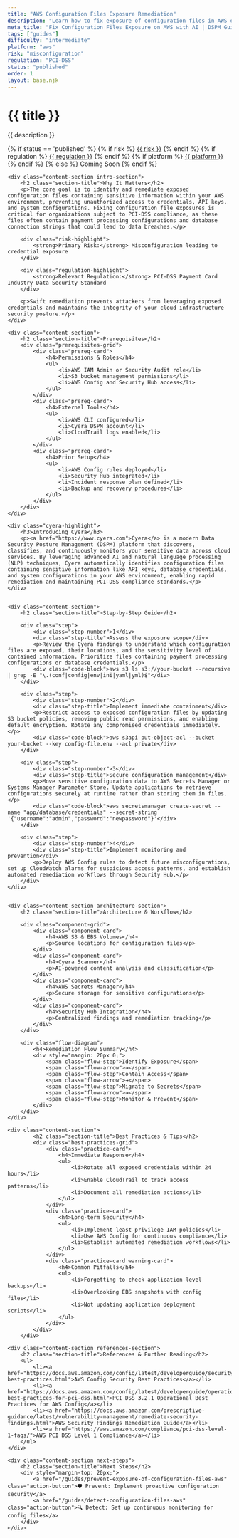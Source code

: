 ```yaml
---
title: "AWS Configuration Files Exposure Remediation"
description: "Learn how to fix exposure of configuration files in AWS environments. Follow step-by-step guidance for PCI-DSS compliance and security best practices."
meta_title: "Fix Configuration Files Exposure on AWS with AI | DSPM Guide"
tags: ["guides"]
difficulty: "intermediate"
platform: "aws"
risk: "misconfiguration"
regulation: "PCI-DSS"
status: "published"
order: 1
layout: base.njk
---
```


<div class="container">
    <div class="header">
        <h1>{{ title }}</h1>
        <p>{{ description }}</p>
        <div class="guide-tags-container">
			<div class="guide-tags-wrapper">
		    {% if status == 'published' %}
		        {% if risk %}
		        <a href="/risk/{{ risk | downcase | replace: ' ', '-' }}/" class="guide-tag risk">{{ risk }}</a>
		        {% endif %}
		        {% if regulation %}
		        <a href="/regulation/{{ regulation | downcase | replace: ' ', '-' }}/" class="guide-tag regulation">{{ regulation }}</a>
		        {% endif %}
		        {% if platform %}
		        <a href="/platforms/{{ platform | downcase | replace: ' ', '-' }}/" class="guide-tag platform">{{ platform }}</a>
		        {% endif %}
		    {% else %}
		        <span class="guide-tag coming-soon">Coming Soon</span>
		    {% endif %}
		</div>
		</div>
    </div>

    <div class="content-section intro-section">
        <h2 class="section-title">Why It Matters</h2>
        <p>The core goal is to identify and remediate exposed configuration files containing sensitive information within your AWS environment, preventing unauthorized access to credentials, API keys, and system configurations. Fixing configuration file exposures is critical for organizations subject to PCI-DSS compliance, as these files often contain payment processing configurations and database connection strings that could lead to data breaches.</p>
        
        <div class="risk-highlight">
            <strong>Primary Risk:</strong> Misconfiguration leading to credential exposure
        </div>
        
        <div class="regulation-highlight">
            <strong>Relevant Regulation:</strong> PCI-DSS Payment Card Industry Data Security Standard
        </div>
        
        <p>Swift remediation prevents attackers from leveraging exposed credentials and maintains the integrity of your cloud infrastructure security posture.</p>
    </div>

    <div class="content-section">
        <h2 class="section-title">Prerequisites</h2>
        <div class="prerequisites-grid">
            <div class="prereq-card">
                <h4>Permissions & Roles</h4>
                <ul>
                    <li>AWS IAM Admin or Security Audit role</li>
                    <li>S3 bucket management permissions</li>
                    <li>AWS Config and Security Hub access</li>
                </ul>
            </div>
            <div class="prereq-card">
                <h4>External Tools</h4>
                <ul>
                    <li>AWS CLI configured</li>
                    <li>Cyera DSPM account</li>
                    <li>CloudTrail logs enabled</li>
                </ul>
            </div>
            <div class="prereq-card">
                <h4>Prior Setup</h4>
                <ul>
                    <li>AWS Config rules deployed</li>
                    <li>Security Hub integrated</li>
                    <li>Incident response plan defined</li>
                    <li>Backup and recovery procedures</li>
                </ul>
            </div>
        </div>
    </div>
	
    <div class="cyera-highlight">
        <h3>Introducing Cyera</h3>
        <p><a href="https://www.cyera.com">Cyera</a> is a modern Data Security Posture Management (DSPM) platform that discovers, classifies, and continuously monitors your sensitive data across cloud services. By leveraging advanced AI and natural language processing (NLP) techniques, Cyera automatically identifies configuration files containing sensitive information like API keys, database credentials, and system configurations in your AWS environment, enabling rapid remediation and maintaining PCI-DSS compliance standards.</p>
    </div>
	

    <div class="content-section">
        <h2 class="section-title">Step-by-Step Guide</h2>
        
        <div class="step">
            <div class="step-number">1</div>
            <div class="step-title">Assess the exposure scope</div>
            <p>Review the Cyera findings to understand which configuration files are exposed, their locations, and the sensitivity level of contained information. Prioritize files containing payment processing configurations or database credentials.</p>
            <div class="code-block">aws s3 ls s3://your-bucket --recursive | grep -E "\.(conf|config|env|ini|yaml|yml)$"</div>
        </div>

        <div class="step">
            <div class="step-number">2</div>
            <div class="step-title">Implement immediate containment</div>
            <p>Restrict access to exposed configuration files by updating S3 bucket policies, removing public read permissions, and enabling default encryption. Rotate any compromised credentials immediately.</p>
            <div class="code-block">aws s3api put-object-acl --bucket your-bucket --key config-file.env --acl private</div>
        </div>

        <div class="step">
            <div class="step-number">3</div>
            <div class="step-title">Secure configuration management</div>
            <p>Move sensitive configuration data to AWS Secrets Manager or Systems Manager Parameter Store. Update applications to retrieve configurations securely at runtime rather than storing them in files.</p>
            <div class="code-block">aws secretsmanager create-secret --name "app/database/credentials" --secret-string '{"username":"admin","password":"newpassword"}'</div>
        </div>

        <div class="step">
            <div class="step-number">4</div>
            <div class="step-title">Implement monitoring and prevention</div>
            <p>Deploy AWS Config rules to detect future misconfigurations, set up CloudWatch alarms for suspicious access patterns, and establish automated remediation workflows through Security Hub.</p>
        </div>
    </div>


    <div class="content-section architecture-section">
        <h2 class="section-title">Architecture & Workflow</h2>
        
        <div class="component-grid">
            <div class="component-card">
                <h4>AWS S3 & EBS Volumes</h4>
                <p>Source locations for configuration files</p>
            </div>
            <div class="component-card">
                <h4>Cyera Scanner</h4>
                <p>AI-powered content analysis and classification</p>
            </div>
            <div class="component-card">
                <h4>AWS Secrets Manager</h4>
                <p>Secure storage for sensitive configurations</p>
            </div>
            <div class="component-card">
                <h4>Security Hub Integration</h4>
                <p>Centralized findings and remediation tracking</p>
            </div>
        </div>

        <div class="flow-diagram">
            <h4>Remediation Flow Summary</h4>
            <div style="margin: 20px 0;">
                <span class="flow-step">Identify Exposure</span>
                <span class="flow-arrow">→</span>
                <span class="flow-step">Contain Access</span>
                <span class="flow-arrow">→</span>
                <span class="flow-step">Migrate to Secrets</span>
                <span class="flow-arrow">→</span>
                <span class="flow-step">Monitor & Prevent</span>
            </div>
        </div>
    </div>

	<div class="content-section">
	        <h2 class="section-title">Best Practices & Tips</h2>
	        <div class="best-practices-grid">
	            <div class="practice-card">
	                <h4>Immediate Response</h4>
	                <ul>
	                    <li>Rotate all exposed credentials within 24 hours</li>
	                    <li>Enable CloudTrail to track access patterns</li>
	                    <li>Document all remediation actions</li>
	                </ul>
	            </div>
	            <div class="practice-card">
	                <h4>Long-term Security</h4>
	                <ul>
	                    <li>Implement least-privilege IAM policies</li>
	                    <li>Use AWS Config for continuous compliance</li>
	                    <li>Establish automated remediation workflows</li>
	                </ul>
	            </div>
	            <div class="practice-card warning-card">
	                <h4>Common Pitfalls</h4>
	                <ul>
	                    <li>Forgetting to check application-level backups</li>
	                    <li>Overlooking EBS snapshots with config files</li>
	                    <li>Not updating application deployment scripts</li>
	                </ul>
	            </div>
	        </div>
	    </div>

    <div class="content-section references-section">
        <h2 class="section-title">References & Further Reading</h2>
        <ul>
            <li><a href="https://docs.aws.amazon.com/config/latest/developerguide/security-best-practices.html">AWS Config Security Best Practices</a></li>
            <li><a href="https://docs.aws.amazon.com/config/latest/developerguide/operational-best-practices-for-pci-dss.html">PCI DSS 3.2.1 Operational Best Practices for AWS Config</a></li>
            <li><a href="https://docs.aws.amazon.com/prescriptive-guidance/latest/vulnerability-management/remediate-security-findings.html">AWS Security Findings Remediation Guide</a></li>
            <li><a href="https://aws.amazon.com/compliance/pci-dss-level-1-faqs/">AWS PCI DSS Level 1 Compliance</a></li>
        </ul>
    </div>

    <div class="content-section next-steps">
        <h2 class="section-title">Next Steps</h2>
        <div style="margin-top: 20px;">
            <a href="/guides/prevent-exposure-of-configuration-files-aws" class="action-button">🛡️ Prevent: Implement proactive configuration security</a>
            <a href="/guides/detect-configuration-files-aws" class="action-button">🔍 Detect: Set up continuous monitoring for config files</a>
        </div>
    </div>
</div>